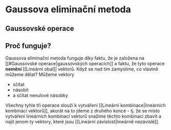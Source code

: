 # Gaussova eliminační metoda

## Gaussovské operace

## Proč funguje?
Gaussova eliminační metoda funguje díky faktu, že je založena na [[#Gaussovské operace|gaussovských operacích]] a faktu, že tyto operace **nemění** [[Lineární obal]] vektorů. Když se nad tím zamyslíme, co vlastně můžeme dělat? Můžeme vektory 
- sčítat
- násobit 
- a sčítat nenulové násobky

Všechny tyhle tři operace slouží k vytváření [[Lineární kombinace|lineárních kombinací vektorů]], akorát na to jdeme z druhého konce - tj. že se místo vytváření lineárních kombinací vektorů snažíme těchto kombinací zbavit a najít jenom ty vektory, které jsou [[Lineární závislost|lineárně nezávislé]].